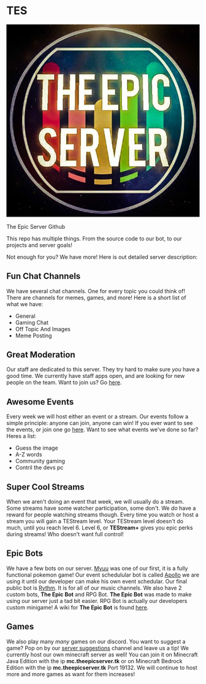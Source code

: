 # TES
![tes logo](https://raw.githubusercontent.com/TKDKid1000/tes/master/images/logo.png)

The Epic Server Github

This repo has multiple things. From the source code to our bot, to our projects and server goals!

Not enough for you? We have more! Here is out detailed server description:

## Fun Chat Channels
We have several chat channels. One for every topic you could think of! There are channels for memes, games, and more!
Here is a short list of what we have:
* General
* Gaming Chat
* Off Topic And Images
* Meme Posting

## Great Moderation
Our staff are dedicated to this server. They try hard to make sure *you* have a good time.
We currently have staff apps open, and are looking for new people on the team. Want to join us? Go [here](https://www.theepicserver.tk/discord).

## Awesome Events
Every week we will host either an event or a stream. Our events follow a simple principle: anyone can join, anyone can win!
If you ever want to see the events, or join one go [here](https://discord.com/channels/712966305476509726/713381467463614565).
Want to see what events we've done so far? Heres a list:
* Guess the image
* A-Z words
* Community gaming
* Contril the devs pc

## Super Cool Streams
When we aren't doing an event that week, we will usually do a stream. Some streams have some watcher participation, some don't.
We *do* have a reward for people watching streams though. Every time you watch or host a stream you will gain a TEStream level.
Your TEStream level doesn't do much, until you reach level 6. Level 6, or **TEStream+** gives you epic perks during streams! Who doesn't want full control!

## Epic Bots
We have a few bots on our server. [Myuu](https://top.gg/bot/438057969251254293) was one of our first, it is a fully functional pokemon game!
Our event schedulular bot is called [Apollo](https://apollo.fyi/) we are using it until our developer can make his own event schedular.
Our final public bot is [Rythm](https://rythmbot.com). It is for all of our music channels.
We also have 2 custom bots, **The Epic Bot** and RPG Bot. **The Epic Bot** was made to make using our server just a tad bit easier. RPG Bot is actually our developers custom minigame!
A wiki for **The Epic Bot** is found [here](https://github.com/TKDKid1000/tes/wiki).

## Games
We also play many *many* games on our discord. You want to suggest a game? Pop on by our [server suggestions](https://discord.com/channels/712966305476509726/720305574360907778) channel and leave us a tip!
We currently host our own minecraft server as well! You can join it on Minecraft Java Edition with the ip **mc.theepicserver.tk** or on Minecraft Bedrock Edition with the ip **mc.theepicserver.tk** Port 19132.
We will continue to host more and more games as want for them increases!

